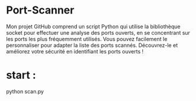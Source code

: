 # Port-Scanner
Mon projet GitHub comprend un script Python qui utilise la bibliothèque socket pour effectuer une analyse des ports ouverts, en se concentrant sur les ports les plus fréquemment utilisés. Vous pouvez facilement le personnaliser pour adapter la liste des ports scannés. Découvrez-le et améliorez votre sécurité en identifiant les ports ouverts !


# start : 

python scan.py
